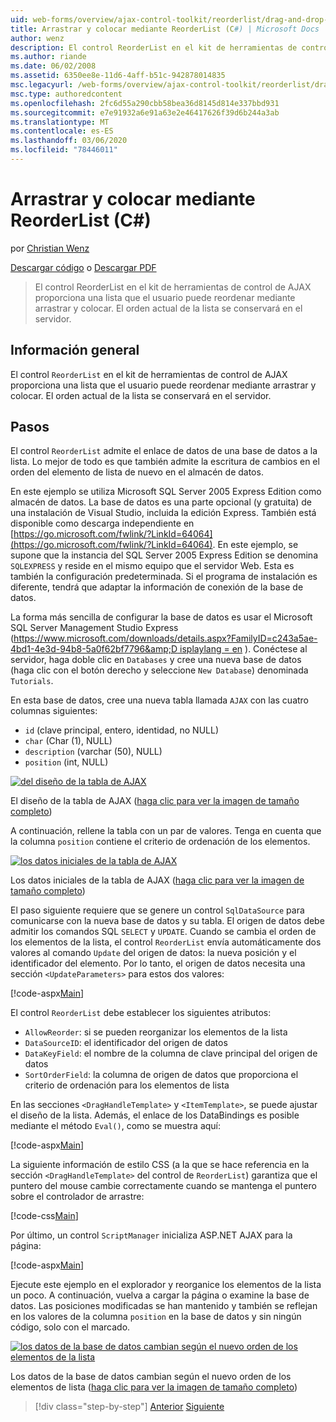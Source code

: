 ```yaml
---
uid: web-forms/overview/ajax-control-toolkit/reorderlist/drag-and-drop-via-reorderlist-cs
title: Arrastrar y colocar mediante ReorderList (C#) | Microsoft Docs
author: wenz
description: El control ReorderList en el kit de herramientas de control de AJAX proporciona una lista que el usuario puede reordenar mediante arrastrar y colocar. El orden actual de la lista...
ms.author: riande
ms.date: 06/02/2008
ms.assetid: 6350ee8e-11d6-4aff-b51c-942878014835
msc.legacyurl: /web-forms/overview/ajax-control-toolkit/reorderlist/drag-and-drop-via-reorderlist-cs
msc.type: authoredcontent
ms.openlocfilehash: 2fc6d55a290cbb58bea36d8145d814e337bbd931
ms.sourcegitcommit: e7e91932a6e91a63e2e46417626f39d6b244a3ab
ms.translationtype: MT
ms.contentlocale: es-ES
ms.lasthandoff: 03/06/2020
ms.locfileid: "78446011"
---
```

# <a name="drag-and-drop-via-reorderlist-c"></a>Arrastrar y colocar mediante ReorderList (C#)

por [Christian Wenz](https://github.com/wenz)

[Descargar código](https://download.microsoft.com/download/9/3/f/93f8daea-bebd-4821-833b-95205389c7d0/ReorderList5.cs.zip) o [Descargar PDF](https://download.microsoft.com/download/2/d/c/2dc10e34-6983-41d4-9c08-f78f5387d32b/reorderlist5CS.pdf)

> El control ReorderList en el kit de herramientas de control de AJAX proporciona una lista que el usuario puede reordenar mediante arrastrar y colocar. El orden actual de la lista se conservará en el servidor.

## <a name="overview"></a>Información general

El control `ReorderList` en el kit de herramientas de control de AJAX proporciona una lista que el usuario puede reordenar mediante arrastrar y colocar. El orden actual de la lista se conservará en el servidor.

## <a name="steps"></a>Pasos

El control `ReorderList` admite el enlace de datos de una base de datos a la lista. Lo mejor de todo es que también admite la escritura de cambios en el orden del elemento de lista de nuevo en el almacén de datos.

En este ejemplo se utiliza Microsoft SQL Server 2005 Express Edition como almacén de datos. La base de datos es una parte opcional (y gratuita) de una instalación de Visual Studio, incluida la edición Express. También está disponible como descarga independiente en [https://go.microsoft.com/fwlink/?LinkId=64064](https://go.microsoft.com/fwlink/?LinkId=64064). En este ejemplo, se supone que la instancia del SQL Server 2005 Express Edition se denomina `SQLEXPRESS` y reside en el mismo equipo que el servidor Web. Esta es también la configuración predeterminada. Si el programa de instalación es diferente, tendrá que adaptar la información de conexión de la base de datos.

La forma más sencilla de configurar la base de datos es usar el Microsoft SQL Server Management Studio Express ([https://www.microsoft.com/downloads/details.aspx?FamilyID=c243a5ae-4bd1-4e3d-94b8-5a0f62bf7796&amp;D isplaylang = en](https://www.microsoft.com/downloads/details.aspx?FamilyID=c243a5ae-4bd1-4e3d-94b8-5a0f62bf7796&amp;DisplayLang=en) ). Conéctese al servidor, haga doble clic en `Databases` y cree una nueva base de datos (haga clic con el botón derecho y seleccione `New Database`) denominada `Tutorials`.

En esta base de datos, cree una nueva tabla llamada `AJAX` con las cuatro columnas siguientes:

- `id` (clave principal, entero, identidad, no NULL)
- `char` (Char (1), NULL)
- `description` (varchar (50), NULL)
- `position` (int, NULL)

[![del diseño de la tabla de AJAX](drag-and-drop-via-reorderlist-cs/_static/image2.png)](drag-and-drop-via-reorderlist-cs/_static/image1.png)

El diseño de la tabla de AJAX ([haga clic para ver la imagen de tamaño completo](drag-and-drop-via-reorderlist-cs/_static/image3.png))

A continuación, rellene la tabla con un par de valores. Tenga en cuenta que la columna `position` contiene el criterio de ordenación de los elementos.

[![los datos iniciales de la tabla de AJAX](drag-and-drop-via-reorderlist-cs/_static/image5.png)](drag-and-drop-via-reorderlist-cs/_static/image4.png)

Los datos iniciales de la tabla de AJAX ([haga clic para ver la imagen de tamaño completo](drag-and-drop-via-reorderlist-cs/_static/image6.png))

El paso siguiente requiere que se genere un control `SqlDataSource` para comunicarse con la nueva base de datos y su tabla. El origen de datos debe admitir los comandos SQL `SELECT` y `UPDATE`. Cuando se cambia el orden de los elementos de la lista, el control `ReorderList` envía automáticamente dos valores al comando `Update` del origen de datos: la nueva posición y el identificador del elemento. Por lo tanto, el origen de datos necesita una sección `<UpdateParameters>` para estos dos valores:

[!code-aspx[Main](drag-and-drop-via-reorderlist-cs/samples/sample1.aspx)]

El control `ReorderList` debe establecer los siguientes atributos:

- `AllowReorder`: si se pueden reorganizar los elementos de la lista
- `DataSourceID`: el identificador del origen de datos
- `DataKeyField`: el nombre de la columna de clave principal del origen de datos
- `SortOrderField`: la columna de origen de datos que proporciona el criterio de ordenación para los elementos de lista

En las secciones `<DragHandleTemplate>` y `<ItemTemplate>`, se puede ajustar el diseño de la lista. Además, el enlace de los DataBindings es posible mediante el método `Eval()`, como se muestra aquí:

[!code-aspx[Main](drag-and-drop-via-reorderlist-cs/samples/sample2.aspx)]

La siguiente información de estilo CSS (a la que se hace referencia en la sección `<DragHandleTemplate>` del control de `ReorderList`) garantiza que el puntero del mouse cambie correctamente cuando se mantenga el puntero sobre el controlador de arrastre:

[!code-css[Main](drag-and-drop-via-reorderlist-cs/samples/sample3.css)]

Por último, un control `ScriptManager` inicializa ASP.NET AJAX para la página:

[!code-aspx[Main](drag-and-drop-via-reorderlist-cs/samples/sample4.aspx)]

Ejecute este ejemplo en el explorador y reorganice los elementos de la lista un poco. A continuación, vuelva a cargar la página o examine la base de datos. Las posiciones modificadas se han mantenido y también se reflejan en los valores de la columna `position` en la base de datos y sin ningún código, solo con el marcado.

[![los datos de la base de datos cambian según el nuevo orden de los elementos de la lista](drag-and-drop-via-reorderlist-cs/_static/image8.png)](drag-and-drop-via-reorderlist-cs/_static/image7.png)

Los datos de la base de datos cambian según el nuevo orden de los elementos de lista ([haga clic para ver la imagen de tamaño completo](drag-and-drop-via-reorderlist-cs/_static/image9.png))

> [!div class="step-by-step"]
> [Anterior](using-postbacks-with-reorderlist-cs.md)
> [Siguiente](using-postbacks-with-reorderlist-vb.md)

